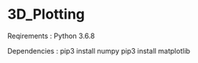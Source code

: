 # 3D_Plotting

Reqirements : 
Python 3.6.8

Dependencies :
pip3 install numpy
pip3 install matplotlib
